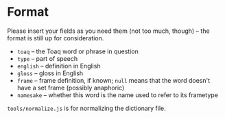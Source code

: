 # Format

Please insert your fields as you need them (not too much, though) – the format is still up for consideration.

* `toaq` – the Toaq word or phrase in question
* `type` – part of speech
* `english` – definition in English
* `gloss` – gloss in English
* `frame` – frame definition, if known; `null` means that the word doesn't have a set frame (possibly anaphoric)
* `namesake` – whether this word is the name used to refer to its frametype

`tools/normalize.js` is for normalizing the dictionary file.
